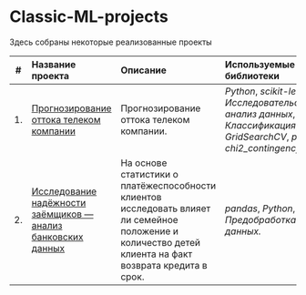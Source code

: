 # Classic-ML-projects
Здесь собраны некоторые реализованные проекты

| #    | Название проекта | Описание | Используемые библиотеки | 
| ---- | :---------------------- | :---------------------- | :---------------------- |
| 1.   | [Прогнозирование оттока телеком компании](Прогнозирование_оттока_телеком_компании) |Прогнозирование оттока телеком компании. | *Python*, *scikit-learn*, *Исследовательский анализ данных*, *Классификация*, *GridSearchCV*, *phik*, *chi2_contingency*.|
| 2.   | [Исследование надёжности заёмщиков — анализ банковских данных](Исследование_надёжности_заёмщиков) |На основе статистики о платёжеспособности клиентов исследовать влияет ли семейное положение и количество детей клиента на факт возврата кредита в срок. | *pandas*, *Python*, *Предобработка данных.*|

